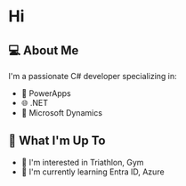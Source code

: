 # Hi

## 💻 About Me

I'm a passionate C# developer specializing in:
- 🔷 PowerApps
- 🌐 .NET
- 🔧 Microsoft Dynamics

## 🚀 What I'm Up To

- 👀 I'm interested in Triathlon, Gym
- 🌱 I'm currently learning Entra ID, Azure
